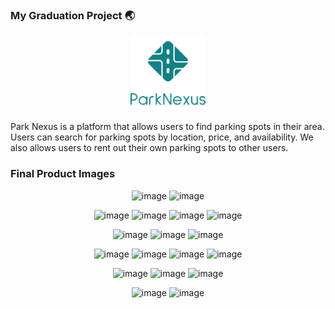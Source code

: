 ### My Graduation Project 🌏

<p align='center'>
  <img src='../vertical-logo.png' alt=''  width='120' />
</p>

Park Nexus is a platform that allows users to find parking spots in their area. Users can search for parking spots by location, price, and availability. We also allows users to rent out their own parking spots to other users.

<!--
<p align='center'>
  <img src='https://github.com/user-attachments/assets/4517d2b6-1942-48e6-97e4-e965a1e471ed' alt=''  width='200' />
  <img src='https://github.com/user-attachments/assets/46799300-7fa1-498d-bfac-47b3648e3080' alt=''  width='200' />
   <img src='https://github.com/user-attachments/assets/dcf8023e-cacf-4d10-997b-1d258bbcf8dd' alt=''  width='200' />
   <img src='https://github.com/user-attachments/assets/28911343-8e4c-4984-97f7-47e0e87f4094' alt=''  width='200' />
</p>
-->

### Final Product Images
<p align='center'>
  <img width="250" alt="image" src="https://github.com/user-attachments/assets/7a368c9d-6741-4458-924e-a78b696d57b4" />
  <img width="250" alt="image" src="https://github.com/user-attachments/assets/908cbb13-7a89-4806-ba85-9580b060f97b" />
</p>

<p align='center'>
  <img width="200" alt="image" src="https://github.com/user-attachments/assets/869c4cea-7dfa-4611-8921-83dfeca8e8dc" />
  <img width="200" alt="image" src="https://github.com/user-attachments/assets/b40c69bf-0a9a-4218-9ddf-ebbde7b1df26" />
  <img width="200" alt="image" src="https://github.com/user-attachments/assets/3b797bc2-aadb-4717-8c50-63e90873ecbc" />
  <img width="200" alt="image" src="https://github.com/user-attachments/assets/ff26907f-1e1d-4aa0-a333-71d4c26f8915" />
</p>

<p align='center'>
<img width="200" alt="image" src="https://github.com/user-attachments/assets/4f6fcf5c-92e7-4458-b5ab-a76f3ff1c4f3" />
<img width="200" alt="image" src="https://github.com/user-attachments/assets/aeb5231c-3ea5-4608-9713-ee03d263c7fd" />
<img width="200" alt="image" src="https://github.com/user-attachments/assets/cc9111d9-e477-4509-b38d-c0d54225ebcb" />
</p>

<p align='center'>
<img width="200" alt="image" src="https://github.com/user-attachments/assets/5c85d9c7-5586-430a-87dd-dc6e3bbca867" />
<img width="200" alt="image" src="https://github.com/user-attachments/assets/90aff85f-5b2c-4f4a-9ad8-2cafbe636b6a" />
<img width="200" alt="image" src="https://github.com/user-attachments/assets/a87e639f-a6e2-4936-ab2d-ca38d764f9c6" />
<img width="200" alt="image" src="https://github.com/user-attachments/assets/c442c46f-4e3c-4ff7-ad2e-39301207789a" />
</p>

<p align='center'>
<img width="200" alt="image" src="https://github.com/user-attachments/assets/889956a5-a4fc-4897-869f-d54b5481af1f" />
<img width="200" alt="image" src="https://github.com/user-attachments/assets/8ee7fbe4-f9a2-4cd1-86fb-e328d0e7fba9" />
<img width="200" alt="image" src="https://github.com/user-attachments/assets/9f39363f-ad40-4276-a942-9898fba3b984" />
</p>

<p align='center'>
<img width="200" alt="image" src="https://github.com/user-attachments/assets/127ca33c-5d6d-49b1-928f-2cbf28cba01a" />
<img width="200" alt="image" src="https://github.com/user-attachments/assets/340e8798-f48c-4b9a-b20a-b117ad4fcd05" />
</p>
